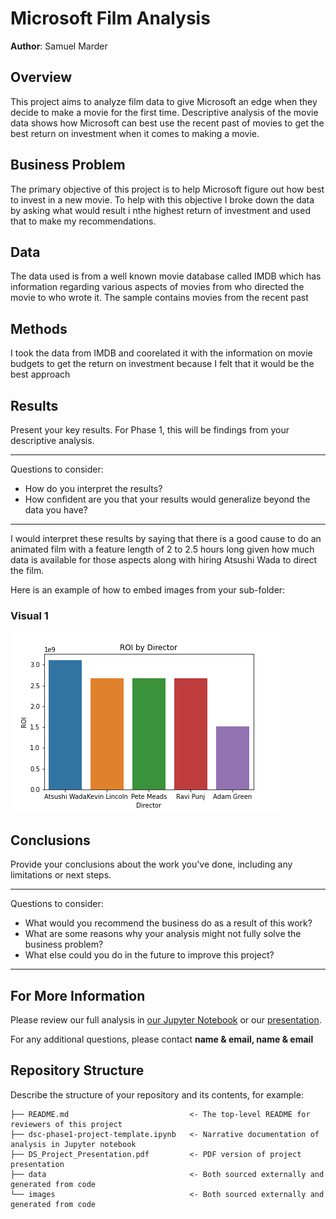 # Microsoft Film Analysis

**Author**: Samuel Marder

## Overview

This project aims to analyze film data to give Microsoft an edge when they decide to make a movie for the first time. Descriptive analysis of the movie data shows how Microsoft can best use the recent past of movies to get the best return on investment when it comes to making a movie. 

## Business Problem

The primary objective of this project is to help Microsoft figure out how best to invest in a new movie. To help with this objective I broke down the data by asking what would result i nthe highest return of investment and used that to make my recommendations.

## Data

The data used is from a well known movie database called IMDB which has information regarding various aspects of movies from who directed the movie to who wrote it. The sample contains movies from the recent past

## Methods

I took the data from IMDB and coorelated it with the information on movie budgets to get the return on investment because I felt that it would be the best approach

## Results

Present your key results. For Phase 1, this will be findings from your descriptive analysis.

***
Questions to consider:
* How do you interpret the results?
* How confident are you that your results would generalize beyond the data you have?
***

I would interpret these results by saying that there is a good cause to do an animated film with a feature length of 2 to 2.5 hours long given how much data is available for those aspects along with hiring Atsushi Wada to direct the film.

Here is an example of how to embed images from your sub-folder:

### Visual 1
![graph1](./images/Director_ROI.png)

## Conclusions

Provide your conclusions about the work you've done, including any limitations or next steps.

***
Questions to consider:
* What would you recommend the business do as a result of this work?
* What are some reasons why your analysis might not fully solve the business problem?
* What else could you do in the future to improve this project?
***

## For More Information

Please review our full analysis in [our Jupyter Notebook](./dsc-phase1-project-template.ipynb) or our [presentation](./DS_Project_Presentation.pdf).

For any additional questions, please contact **name & email, name & email**

## Repository Structure

Describe the structure of your repository and its contents, for example:

```
├── README.md                           <- The top-level README for reviewers of this project
├── dsc-phase1-project-template.ipynb   <- Narrative documentation of analysis in Jupyter notebook
├── DS_Project_Presentation.pdf         <- PDF version of project presentation
├── data                                <- Both sourced externally and generated from code
└── images                              <- Both sourced externally and generated from code
```
